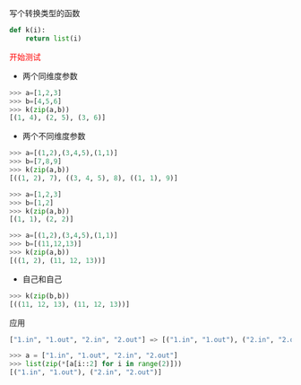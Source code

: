 写个转换类型的函数

```python
def k(i):
    return list(i)
```

<font color=red>开始测试</font>

- 两个同维度参数

```python
>>> a=[1,2,3]
>>> b=[4,5,6]
>>> k(zip(a,b))
[(1, 4), (2, 5), (3, 6)]
```

- 两个不同维度参数

```python
>>> a=[(1,2),(3,4,5),(1,1)]
>>> b=[7,8,9]
>>> k(zip(a,b))
[((1, 2), 7), ((3, 4, 5), 8), ((1, 1), 9)]

>>> a=[1,2,3]
>>> b=[1,2]
>>> k(zip(a,b))
[(1, 1), (2, 2)]

>>> a=[(1,2),(3,4,5),(1,1)]
>>> b=[(11,12,13)]
>>> k(zip(a,b))
[((1, 2), (11, 12, 13))]

```

- 自己和自己

```python
>>> k(zip(b,b))
[((11, 12, 13), (11, 12, 13))]
```

应用

```python
["1.in", "1.out", "2.in", "2.out"] => [("1.in", "1.out"), ("2.in", "2.out")]

>>> a = ["1.in", "1.out", "2.in", "2.out"]
>>> list(zip(*[a[i::2] for i in range(2)]))
[("1.in", "1.out"), ("2.in", "2.out")]
```




